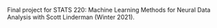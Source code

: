 Final project for STATS 220: Machine Learning Methods for Neural Data Analysis with Scott Linderman (Winter 2021).
